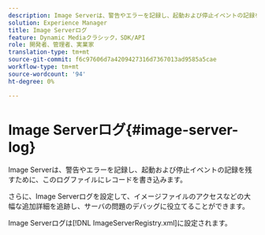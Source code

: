 ```yaml
---
description: Image Serverは、警告やエラーを記録し、起動および停止イベントの記録を残すために、このログファイルにレコードを書き込みます。
solution: Experience Manager
title: Image Serverログ
feature: Dynamic Mediaクラシック，SDK/API
role: 開発者、管理者、実業家
translation-type: tm+mt
source-git-commit: f6c97606d7a4209427316d7367013ad9585a5cae
workflow-type: tm+mt
source-wordcount: '94'
ht-degree: 0%

---
```



# Image Serverログ{#image-server-log}

Image Serverは、警告やエラーを記録し、起動および停止イベントの記録を残すために、このログファイルにレコードを書き込みます。

さらに、Image Serverログを設定して、イメージファイルのアクセスなどの大幅な追加詳細を追跡し、サーバの問題のデバッグに役立てることができます。

Image Serverログは[!DNL ImageServerRegistry.xml]に設定されます。
